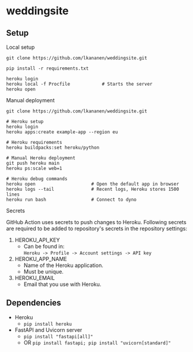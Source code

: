 # weddingsite


## Setup

Local setup

```
git clone https://github.com/lkananen/weddingsite.git

pip install -r requirements.txt

heroku login
heroku local -f Procfile            # Starts the server
heroku open
```

Manual deployment

```
git clone https://github.com/lkananen/weddingsite.git

# Heroku setup
heroku login
heroku apps:create example-app --region eu

# Heroku requirements
heroku buildpacks:set heroku/python

# Manual Heroku deployment
git push heroku main
heroku ps:scale web=1

# Heroku debug commands
heroku open                     # Open the default app in browser
heroku logs --tail              # Recent logs, Heroku stores 1500 lines
heroku run bash                 # Connect to dyno
```

Secrets

GitHub Action uses secrets to push changes to Heroku. Following secrets are required to be added to repository's secrets in the repository settings:
1. HEROKU_API_KEY
   - Can be found in:   
     `Heroku -> Profile -> Account settings -> API key`
2. HEROKU_APP_NAME
   - Name of the Heroku application.
   - Must be unique.
3. HEROKU_EMAIL
   - Email that you use with Heroku.

## Dependencies

- Heroku
  - `pip install heroku`
- FastAPI and Uvicorn server
  - `pip install "fastapi[all]"`
  - OR `pip install fastapi; pip install "uvicorn[standard]"`